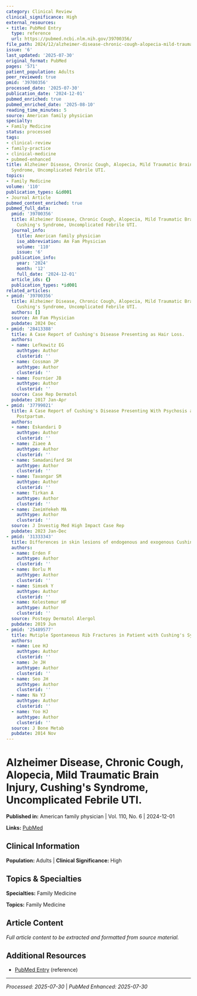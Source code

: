 ```yaml
---
category: Clinical Review
clinical_significance: High
external_resources:
- title: PubMed Entry
  type: reference
  url: https://pubmed.ncbi.nlm.nih.gov/39700356/
file_path: 2024/12/alzheimer-disease-chronic-cough-alopecia-mild-traumatic-brai.md
issue: '6'
last_updated: '2025-07-30'
original_format: PubMed
pages: '571'
patient_population: Adults
peer_reviewed: true
pmid: '39700356'
processed_date: '2025-07-30'
publication_date: '2024-12-01'
pubmed_enriched: true
pubmed_enriched_date: '2025-08-10'
reading_time_minutes: 5
source: American family physician
specialty:
- Family Medicine
status: processed
tags:
- clinical-review
- family-practice
- clinical-medicine
- pubmed-enhanced
title: Alzheimer Disease, Chronic Cough, Alopecia, Mild Traumatic Brain Injury, Cushing's
  Syndrome, Uncomplicated Febrile UTI.
topics:
- Family Medicine
volume: '110'
publication_types: &id001
- Journal Article
pubmed_content_enriched: true
pubmed_full_data:
  pmid: '39700356'
  title: Alzheimer Disease, Chronic Cough, Alopecia, Mild Traumatic Brain Injury,
    Cushing's Syndrome, Uncomplicated Febrile UTI.
  journal_info:
    title: American family physician
    iso_abbreviation: Am Fam Physician
    volume: '110'
    issue: '6'
  publication_info:
    year: '2024'
    month: '12'
    full_date: '2024-12-01'
  article_ids: {}
  publication_types: *id001
related_articles:
- pmid: '39700356'
  title: Alzheimer Disease, Chronic Cough, Alopecia, Mild Traumatic Brain Injury,
    Cushing's Syndrome, Uncomplicated Febrile UTI.
  authors: []
  source: Am Fam Physician
  pubdate: 2024 Dec
- pmid: '28413388'
  title: A Case Report of Cushing's Disease Presenting as Hair Loss.
  authors:
  - name: Lefkowitz EG
    authtype: Author
    clusterid: ''
  - name: Cossman JP
    authtype: Author
    clusterid: ''
  - name: Fournier JB
    authtype: Author
    clusterid: ''
  source: Case Rep Dermatol
  pubdate: 2017 Jan-Apr
- pmid: '37799021'
  title: A Case Report of Cushing's Disease Presenting With Psychosis and Muscle Weakness
    Postpartum.
  authors:
  - name: Eskandari D
    authtype: Author
    clusterid: ''
  - name: Ziaee A
    authtype: Author
    clusterid: ''
  - name: Samadanifard SH
    authtype: Author
    clusterid: ''
  - name: Tavangar SM
    authtype: Author
    clusterid: ''
  - name: Tirkan A
    authtype: Author
    clusterid: ''
  - name: ZaeimYekeh MA
    authtype: Author
    clusterid: ''
  source: J Investig Med High Impact Case Rep
  pubdate: 2023 Jan-Dec
- pmid: '31333343'
  title: Differences in skin lesions of endogenous and exogenous Cushing's patients.
  authors:
  - name: Erden F
    authtype: Author
    clusterid: ''
  - name: Borlu M
    authtype: Author
    clusterid: ''
  - name: Simsek Y
    authtype: Author
    clusterid: ''
  - name: Kelestemur HF
    authtype: Author
    clusterid: ''
  source: Postepy Dermatol Alergol
  pubdate: 2019 Jun
- pmid: '25489577'
  title: Mutiple Spontaneous Rib Fractures in Patient with Cushing's Syndrome.
  authors:
  - name: Lee HJ
    authtype: Author
    clusterid: ''
  - name: Je JH
    authtype: Author
    clusterid: ''
  - name: Seo JH
    authtype: Author
    clusterid: ''
  - name: Na YJ
    authtype: Author
    clusterid: ''
  - name: Yoo HJ
    authtype: Author
    clusterid: ''
  source: J Bone Metab
  pubdate: 2014 Nov
---
```


# Alzheimer Disease, Chronic Cough, Alopecia, Mild Traumatic Brain Injury, Cushing's Syndrome, Uncomplicated Febrile UTI.

**Published in:** American family physician | Vol. 110, No. 6 | 2024-12-01

**Links:** [PubMed](https://pubmed.ncbi.nlm.nih.gov/39700356/)

## Clinical Information

**Population:** Adults | **Clinical Significance:** High

## Topics & Specialties

**Specialties:** Family Medicine

**Topics:** Family Medicine

## Article Content

*Full article content to be extracted and formatted from source material.*

## Additional Resources

- [PubMed Entry](https://pubmed.ncbi.nlm.nih.gov/39700356/) (reference)

---

*Processed: 2025-07-30* | *PubMed Enhanced: 2025-07-30*
